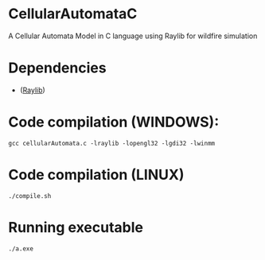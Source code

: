 # CellularAutomataC
A Cellular Automata Model in C language using Raylib for wildfire simulation

# Dependencies 
* ([Raylib](https://www.raylib.com/))

# Code compilation (WINDOWS):
`gcc cellularAutomata.c -lraylib -lopengl32 -lgdi32 -lwinmm`

# Code compilation (LINUX)
`./compile.sh`

# Running executable
`./a.exe `

